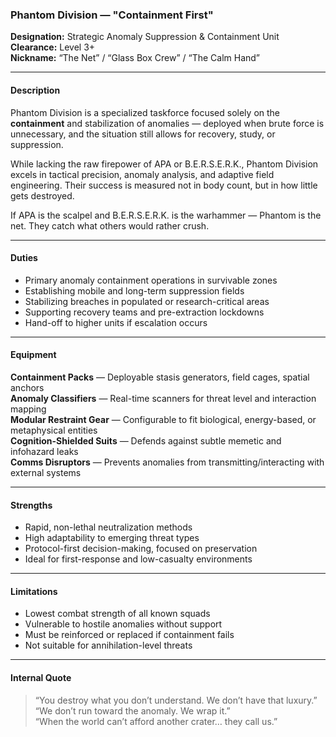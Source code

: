 ### Phantom Division — "Containment First"

**Designation:** Strategic Anomaly Suppression & Containment Unit  
**Clearance:** Level 3+  
**Nickname:** “The Net” / “Glass Box Crew” / “The Calm Hand”

---

#### Description  
Phantom Division is a specialized taskforce focused solely on the **containment** and stabilization of anomalies — deployed when brute force is unnecessary, and the situation still allows for recovery, study, or suppression.

While lacking the raw firepower of APA or B.E.R.S.E.R.K., Phantom Division excels in tactical precision, anomaly analysis, and adaptive field engineering. Their success is measured not in body count, but in how little gets destroyed.

If APA is the scalpel and B.E.R.S.E.R.K. is the warhammer — Phantom is the net. They catch what others would rather crush.

---

#### Duties  
- Primary anomaly containment operations in survivable zones  
- Establishing mobile and long-term suppression fields  
- Stabilizing breaches in populated or research-critical areas  
- Supporting recovery teams and pre-extraction lockdowns  
- Hand-off to higher units if escalation occurs

---

#### Equipment  
 **Containment Packs** — Deployable stasis generators, field cages, spatial anchors   
 **Anomaly Classifiers** — Real-time scanners for threat level and interaction mapping   
 **Modular Restraint Gear** — Configurable to fit biological, energy-based, or metaphysical entities   
 **Cognition-Shielded Suits** — Defends against subtle memetic and infohazard leaks   
 **Comms Disruptors** — Prevents anomalies from transmitting/interacting with external systems 

---

#### Strengths  
- Rapid, non-lethal neutralization methods  
- High adaptability to emerging threat types  
- Protocol-first decision-making, focused on preservation  
- Ideal for first-response and low-casualty environments

---

#### Limitations  
- Lowest combat strength of all known squads  
- Vulnerable to hostile anomalies without support  
- Must be reinforced or replaced if containment fails  
- Not suitable for annihilation-level threats

---

#### Internal Quote 
> “You destroy what you don’t understand. We don’t have that luxury.”  
> “We don’t run toward the anomaly. We wrap it.”  
> “When the world can’t afford another crater… they call us.”
